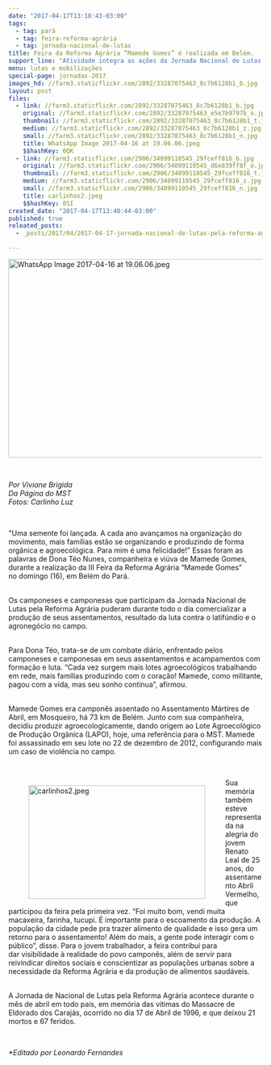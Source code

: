 ```yaml
---
date: "2017-04-17T13:18:43-03:00"
tags:
  - tag: pará
  - tag: feira-reforma-agrária
  - tag: jornada-nacional-de-lutas
title: Feira da Reforma Agrária “Mamede Gomes” é realizada em Belém.
support_line: "Atividade integra as ações da Jornada Nacional de Lutas pela Reforma Agrária. "
menu: lutas e mobilizações
special-page: jornadas-2017
images_hd: //farm3.staticflickr.com/2892/33287075463_8c7b6128b1_b.jpg
layout: post
files:
  - link: //farm3.staticflickr.com/2892/33287075463_8c7b6128b1_b.jpg
    original: //farm3.staticflickr.com/2892/33287075463_e5e7b9797b_o.jpg
    thumbnail: //farm3.staticflickr.com/2892/33287075463_8c7b6128b1_t.jpg
    medium: //farm3.staticflickr.com/2892/33287075463_8c7b6128b1_z.jpg
    small: //farm3.staticflickr.com/2892/33287075463_8c7b6128b1_n.jpg
    title: WhatsApp Image 2017-04-16 at 19.06.06.jpeg
    $$hashKey: 0QK
  - link: //farm3.staticflickr.com/2906/34099110545_29fceff816_b.jpg
    original: //farm3.staticflickr.com/2906/34099110545_d6e839ff8f_o.jpg
    thumbnail: //farm3.staticflickr.com/2906/34099110545_29fceff816_t.jpg
    medium: //farm3.staticflickr.com/2906/34099110545_29fceff816_z.jpg
    small: //farm3.staticflickr.com/2906/34099110545_29fceff816_n.jpg
    title: carlinhos2.jpeg
    $$hashKey: 0SI
created_date: "2017-04-17T13:40:44-03:00"
published: true
releated_posts:
  - _posts/2017/04/2017-04-17-jornada-nacional-de-lutas-pela-reforma-agraria-2017.md

---
```

<p>
<style type="text/css">p.p1 {margin: 0.0px 0.0px 0.0px 0.0px; text-align: justify; font: 12.0px Helvetica; color: #454545}
</style>
<img alt="WhatsApp Image 2017-04-16 at 19.06.06.jpeg" height="394" src="//farm3.staticflickr.com/2892/33287075463_8c7b6128b1_b.jpg" width="700" /></p>

<p>&nbsp;</p>

<p><i>Por Viviane Brigida<br />
Da P&aacute;gina do MST</i><br />
<em>Fotos: Carlinho Luz</em></p>

<p>&nbsp;</p>

<p>&quot;Uma semente foi lan&ccedil;ada. A cada ano avan&ccedil;amos na organiza&ccedil;&atilde;o do movimento, mais fam&iacute;lias est&atilde;o se organizando e produzindo de forma org&acirc;nica e agroecol&oacute;gica. Para mim &eacute; uma felicidade!&quot; Essas foram as palavras de Dona T&eacute;o Nunes, companheira e vi&uacute;va de Mamede Gomes, durante a realiza&ccedil;&atilde;o da III Feira da Reforma Agr&aacute;ria &ldquo;Mamede Gomes&rdquo; no&nbsp;domingo (16), em Bel&eacute;m do Par&aacute;.</p>

<p><br />
Os camponeses e camponesas que participam da Jornada Nacional de Lutas pela Reforma Agr&aacute;ria puderam durante todo o dia comercializar&nbsp;a produ&ccedil;&atilde;o de seus assentamentos, resultado da luta contra o latif&uacute;ndio e o agroneg&oacute;cio no campo.</p>

<p><br />
Para Dona T&eacute;o, trata-se de&nbsp;um combate di&aacute;rio, enfrentado pelos camponeses e camponesas em seus assentamentos e acampamentos com forma&ccedil;&atilde;o e luta. &ldquo;Cada vez surgem mais lotes agroecol&oacute;gicos trabalhando em rede, mais fam&iacute;lias produzindo com o cora&ccedil;&atilde;o! Mamede, como militante, pagou com a vida, mas seu sonho continua&rdquo;, afirmou.</p>

<p><br />
Mamede Gomes era campon&ecirc;s assentado no Assentamento M&aacute;rtires de Abril, em Mosqueiro, h&aacute; 73 km de Bel&eacute;m. Junto com sua companheira, decidiu produzir agroecologicamente, dando origem ao Lote Agroecol&oacute;gico de Produ&ccedil;&atilde;o Org&acirc;nica (LAPO), hoje, uma refer&ecirc;ncia para o MST. Mamede foi assassinado em seu lote no 22 de dezembro de 2012, configurando mais um caso de viol&ecirc;ncia no campo.</p>

<p>&nbsp;</p>

<figure class="image" style="float:left"><img alt="carlinhos2.jpeg" height="225" src="//farm3.staticflickr.com/2906/34099110545_29fceff816_b.jpg" width="350" />
<figcaption></figcaption>
</figure>

<p>Sua mem&oacute;ria tamb&eacute;m esteve representada na alegria do jovem Renato Leal de 25 anos, do assentamento Abril Vermelho,&nbsp;que participou da feira pela primeira vez. &ldquo;Foi muito bom, vendi muita macaxeira, farinha, tucupi. &Eacute; importante para o escoamento da produ&ccedil;&atilde;o. A popula&ccedil;&atilde;o da cidade pede pra trazer alimento de qualidade e isso&nbsp;gera um retorno para o assentamento! Al&eacute;m do mais, a gente pode interagir com o p&uacute;blico&rdquo;, disse. Para o jovem trabalhador, a feira contribui para dar&nbsp;visibilidade &agrave; realidade do povo campon&ecirc;s, al&eacute;m de servir para reivindicar direitos sociais e conscientizar as popula&ccedil;&otilde;es urbanas sobre a necessidade da Reforma Agr&aacute;ria e da produ&ccedil;&atilde;o de alimentos saud&aacute;veis.</p>

<p><br />
A Jornada de Nacional de Lutas pela Reforma Agr&aacute;ria acontece durante o m&ecirc;s de abril em todo pa&iacute;s, em mem&oacute;ria das v&iacute;timas do Massacre de Eldorado dos Caraj&aacute;s, ocorrido no dia 17 de Abril de 1996, e que deixou 21 mortos e 67 feridos.&nbsp;</p>

<p>&nbsp;</p>

<p><em>*Editado por Leonardo Fernandes</em></p>

